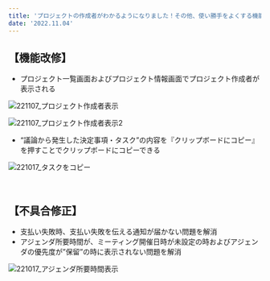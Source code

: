```yaml
---
title: 'プロジェクトの作成者がわかるようになりました！その他、使い勝手をよくする機能改修、不具合の修正を行いました。'
date: '2022.11.04'
---
```


## 【機能改修】
- プロジェクト一覧画面およびプロジェクト情報画面でプロジェクト作成者が表示される

![221107_プロジェクト作成者表示](https://user-images.githubusercontent.com/92074639/200251452-16c9554c-f797-4d88-a44a-43f8f92ffce1.png)

![221107_プロジェクト作成者表示2](https://user-images.githubusercontent.com/92074639/200251476-38e090f6-9cc1-415e-9c32-16f74e9c6e29.png)


- “議論から発生した決定事項・タスク”の内容を『クリップボードにコピー』を押すことでクリップボードにコピーできる

![221017_タスクをコピー](https://user-images.githubusercontent.com/92074639/200251706-0bbf1baf-9015-445e-b194-11ce4ea52b6e.png)

<br>

## 【不具合修正】
- 支払い失敗時、支払い失敗を伝える通知が届かない問題を解消
- アジェンダ所要時間が、ミーティング開催日時が未設定の時およびアジェンダの優先度が”保留”の時に表示されない問題を解消

![221017_アジェンダ所要時間表示](https://user-images.githubusercontent.com/92074639/200251875-bbe8da0f-e28b-4e33-b9bc-0e09bdf882a5.png)
